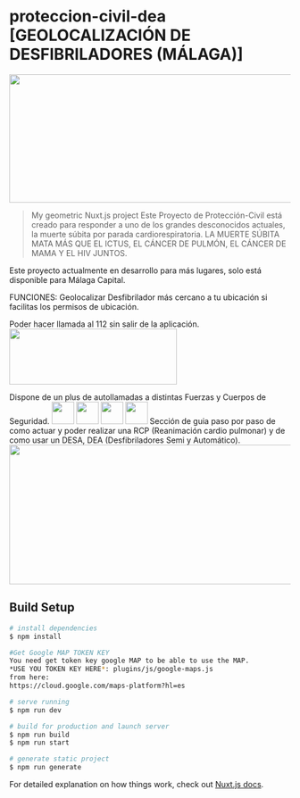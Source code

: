 # proteccion-civil-dea [GEOLOCALIZACIÓN DE DESFIBRILADORES (MÁLAGA)]
<code><img height="230" width="650" src="https://i.pinimg.com/originals/29/57/f7/2957f7c7d2ef62de281dac2765bb7acb.gif"></code>

> My geometric Nuxt.js project 
  Este Proyecto de Protección-Civil está creado para responder a uno de los 
  grandes desconocidos actuales, la muerte súbita por parada cardiorespiratoria.
  LA MUERTE SÚBITA MATA MÁS QUE EL ICTUS, EL CÁNCER DE PULMÓN, EL CÁNCER DE MAMA Y EL HIV JUNTOS.

  Este proyecto actualmente en desarrollo para más lugares, solo está disponible para Málaga Capital.

  FUNCIONES:
  Geolocalizar Desfibrilador más cercano a tu ubicación si facilitas los permisos de ubicación.

  Poder hacer llamada al 112 sin salir de la aplicación.
  <code><img height="100" width="300" src="https://pplware.sapo.pt/wp-content/uploads/2019/08/sos_android_google_2.gif"></code>

  Dispone de un plus de autollamadas a distintas Fuerzas y Cuerpos de Seguridad.
  <code><img height="40" src="https://i.pinimg.com/originals/86/87/19/868719b1db3829d6a68f81c639f4a5f3.png"></code>
  <code><img height="40"  src="https://asteresa.net/images/stories/PoliciaLocalMalaga.png"></code>
  <code><img height="40"  src="https://img1.freepng.es/20180714/jhb/kisspng-guardia-civil-civil-guard-national-police-corps-mi-civil-rights-symbol-5b49e878a3a044.7151903515315702966702.jpg"></code>
  <code><img height="40"  src="https://encrypted-tbn0.gstatic.com/images?q=tbn%3AANd9GcSBn1BM8ngn_e3OfVJEJbcU0KRTpOfasKsrEw&usqp=CAU"></code>
  Sección de guia paso por paso de como actuar y poder realizar una RCP (Reanimación cardio pulmonar) y de como usar un DESA, DEA (Desfibriladores Semi y Automático).
  <code><img height="250" width="600" src="https://thumbs.gfycat.com/NeighboringEvilLabradorretriever-size_restricted.gif"></code>



## Build Setup

```bash
# install dependencies
$ npm install

#Get Google MAP TOKEN KEY
You need get token key google MAP to be able to use the MAP.
*USE YOU TOKEN KEY HERE*: plugins/js/google-maps.js
from here:
https://cloud.google.com/maps-platform?hl=es

# serve running
$ npm run dev

# build for production and launch server
$ npm run build
$ npm run start

# generate static project
$ npm run generate
```

For detailed explanation on how things work, check out [Nuxt.js docs](https://nuxtjs.org).
